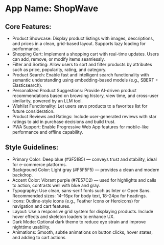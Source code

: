# **App Name**: ShopWave

## Core Features:

- Product Showcase: Display product listings with images, descriptions, and prices in a clean, grid-based layout. Supports lazy loading for performance.
- Shopping Cart: Implement a shopping cart with real-time updates. Users can add, remove, or modify items seamlessly.
- Filter and Sorting: Allow users to sort and filter products by attributes such as price, popularity, rating, and category.
- Product Search: Enable fast and intelligent search functionality with semantic understanding using embedding-based models (e.g., SBERT + Elasticsearch).
- Personalized Product Suggestions: Provide AI-driven product recommendations based on browsing history, view time, and cross-user similarity, powered by an LLM tool.
- Wishlist Functionality: Let users save products to a favorites list for future consideration.
- Product Reviews and Ratings: Include user-generated reviews with star ratings to aid in purchase decisions and build trust.
- PWA Support: Enable Progressive Web App features for mobile-like performance and offline capability.

## Style Guidelines:

- Primary Color: Deep blue (#3F51B5) — conveys trust and stability, ideal for e-commerce platforms.
- Background Color: Light gray (#F5F5F5) — provides a clean and modern backdrop.
- Accent Color: Vibrant purple (#7E57C2) — used for highlights and calls to action, contrasts well with blue and gray.
- Typography: Use clean, sans-serif fonts such as Inter or Open Sans. Recommended sizes: 14–16px for body text, 18–24px for headings.
- Icons: Outline-style icons (e.g., Feather Icons or Heroicons) for navigation and cart features.
- Layout: Use a responsive grid system for displaying products. Include hover effects and skeleton loaders to enhance UX.
- Dark Mode: Optional dark theme to reduce eye strain and improve nighttime usability.
- Animations: Smooth, subtle animations on button clicks, hover states, and adding to cart actions.